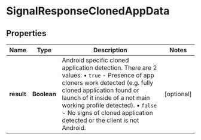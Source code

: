 

# SignalResponseClonedAppData


## Properties

| Name | Type | Description | Notes |
|------------ | ------------- | ------------- | -------------|
|**result** | **Boolean** | Android specific cloned application detection. There are 2 values: • `true` - Presence of app cloners work detected (e.g. fully cloned application found or launch of it inside of a not main working profile detected). • `false` - No signs of cloned application detected or the client is not Android.  |  [optional] |



